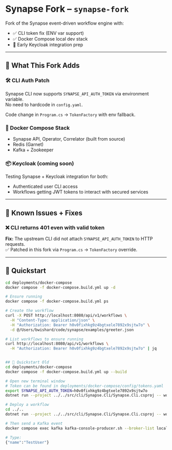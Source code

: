 # Synapse Fork – `synapse-fork`

Fork of the Synapse event-driven workflow engine with:

- ✅ CLI token fix (ENV var support)
- ✅ Docker Compose local dev stack
- 🔐 Early Keycloak integration prep

---

## 🔧 What This Fork Adds

### 🛠 CLI Auth Patch

Synapse CLI now supports `SYNAPSE_API_AUTH_TOKEN` via environment variable.  
No need to hardcode in `config.yaml`.

Code change in `Program.cs` → `TokenFactory` with env fallback.

### 🐳 Docker Compose Stack

- Synapse API, Operator, Correlator (built from source)
- Redis (Garnet)
- Kafka + Zookeeper

### 📦 Keycloak (coming soon)

Testing Synapse + Keycloak integration for both:

- Authenticated user CLI access
- Workflows getting JWT tokens to interact with secured services

---

## 🧱 Known Issues + Fixes

### ❌ CLI returns 401 even with valid token

**Fix:** The upstream CLI did not attach `SYNAPSE_API_AUTH_TOKEN` to HTTP requests.  
✅ Patched in this fork via `Program.cs` → `TokenFactory` override.

---

## 🧪 Quickstart

```bash
cd deployments/docker-compose
docker compose -f docker-compose.build.yml up -d

# Ensure running
docker compose -f docker-compose.build.yml ps

# Create the workflow
curl -X POST http://localhost:8080/api/v1/workflows \
  -H "Content-Type: application/json" \
  -H "Authorization: Bearer h0v0fixhkg9z4bgtxele7892x9sjtw7o" \
  -d @/Users/bwishard/code/synapse/examples/greeter.json

# List workflows to ensure running
curl http://localhost:8080/api/v1/workflows \
  -H "Authorization: Bearer h0v0fixhkg9z4bgtxele7892x9sjtw7o" | jq


## 🧪 Quickstart Old
cd deployments/docker-compose
docker compose -f docker-compose.build.yml up --build

# Open new terminal window
# Token can be found in deployments/docker-compose/config/tokens.yaml
export SYNAPSE_API_AUTH_TOKEN=h0v0fixhkg9z4bgtxele7892x9sjtw7o
dotnet run --project ../../src/cli/Synapse.Cli/Synapse.Cli.csproj -- workflow list

# Deploy a workflow
cd ../..
dotnet run --project ../../src/cli/Synapse.Cli/Synapse.Cli.csproj -- workflow create -f examples/kafka-greeter.yaml

# Then send a Kafka event
docker compose exec kafka kafka-console-producer.sh --broker-list localhost:9092 --topic my.kafka.topic

# Type:
{"name":"TestUser"}

